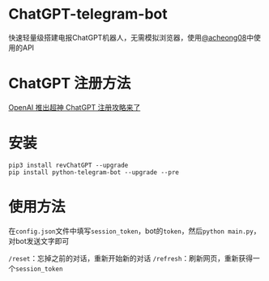# ChatGPT-telegram-bot
快速轻量级搭建电报ChatGPT机器人，无需模拟浏览器，使用[@acheong08](https://github.com/acheong08)中使用的API

# ChatGPT 注册方法

[OpenAI 推出超神 ChatGPT 注册攻略来了](https://www.v2ex.com/t/900126#reply145)

# 安装

```
pip3 install revChatGPT --upgrade
pip install python-telegram-bot --upgrade --pre
```

# 使用方法

在`config.json`文件中填写`session_token`，bot的`token`，然后`python main.py`，对bot发送文字即可

`/reset`：忘掉之前的对话，重新开始新的对话
`/refresh`：刷新网页，重新获得一个`session_token`

